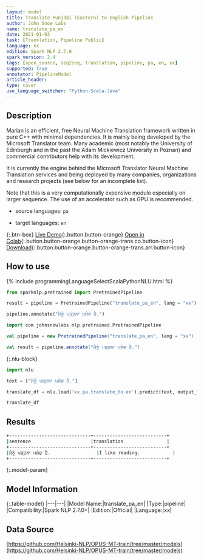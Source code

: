 ```yaml
---
layout: model
title: Translate Punjabi (Eastern) to English Pipeline
author: John Snow Labs
name: translate_pa_en
date: 2021-01-03
task: [Translation, Pipeline Public]
language: xx
edition: Spark NLP 2.7.0
spark_version: 2.4
tags: [open_source, seq2seq, translation, pipeline, pa, en, xx]
supported: true
annotator: PipelineModel
article_header:
type: cover
use_language_switcher: "Python-Scala-Java"
---
```


## Description

Marian is an efficient, free Neural Machine Translation framework written in pure C++ with minimal dependencies. It is mainly being developed by the Microsoft Translator team. Many academic (most notably the University of Edinburgh and in the past the Adam Mickiewicz University in Poznań) and commercial contributors help with its development.

It is currently the engine behind the Microsoft Translator Neural Machine Translation services and being deployed by many companies, organizations and research projects (see below for an incomplete list).

Note that this is a very computationally expensive module especially on larger sequence. The use of an accelerator such as GPU is recommended.

- source languages: `pa`

- target languages: `en`

{:.btn-box}
[Live Demo](https://demo.johnsnowlabs.com/public/INDIAN_TRANSLATION_PUNJABI/){:.button.button-orange}
[Open in Colab](https://colab.research.google.com/github/JohnSnowLabs/spark-nlp-workshop/blob/master/tutorials/streamlit_notebooks/TRANSLATION_PIPELINES_MODELS.ipynb){:.button.button-orange.button-orange-trans.co.button-icon}
[Download](https://s3.amazonaws.com/auxdata.johnsnowlabs.com/public/models/translate_pa_en_xx_2.7.0_2.4_1609690246774.zip){:.button.button-orange.button-orange-trans.arr.button-icon}

## How to use



<div class="tabs-box" markdown="1">
{% include programmingLanguageSelectScalaPythonNLU.html %}

```python
from sparknlp.pretrained import PretrainedPipeline

result = pipeline = PretrainedPipeline("translate_pa_en", lang = "xx") 

pipeline.annotate("ਮੈਨੂੰ ਪੜ੍ਹਨਾ ਪਸੰਦ ਹੈ.")
```
```scala
import com.johnsnowlabs.nlp.pretrained.PretrainedPipeline

val pipeline = new PretrainedPipeline("translate_pa_en", lang = "xx")

val result = pipeline.annotate("ਮੈਨੂੰ ਪੜ੍ਹਨਾ ਪਸੰਦ ਹੈ.")
```

{:.nlu-block}
```python
import nlu

text = ["ਮੈਨੂੰ ਪੜ੍ਹਨਾ ਪਸੰਦ ਹੈ."]

translate_df = nlu.load('xx.pa.translate_to.en').predict(text, output_level='sentence')

translate_df
```

</div>

## Results

```bash
+------------------------------+---------------------------+
|sentence                      |translation                |
+------------------------------+---------------------------+
|ਮੈਨੂੰ ਪੜ੍ਹਨਾ ਪਸੰਦ ਹੈ.                 |I like reading.            | 
+------------------------------+---------------------------+
```

{:.model-param}
## Model Information

{:.table-model}
|---|---|
|Model Name:|translate_pa_en|
|Type:|pipeline|
|Compatibility:|Spark NLP 2.7.0+|
|Edition:|Official|
|Language:|xx|

## Data Source

[https://github.com/Helsinki-NLP/OPUS-MT-train/tree/master/models](https://github.com/Helsinki-NLP/OPUS-MT-train/tree/master/models)